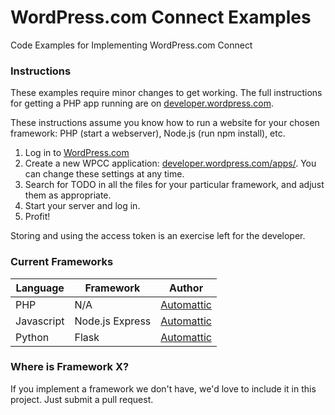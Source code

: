 WordPress.com Connect Examples
======================

Code Examples for Implementing WordPress.com Connect

### Instructions

These examples require minor changes to get working. The full instructions for getting a PHP app running are on [developer.wordpress.com](http://developer.wordpress.com/docs/wpcc/).

These instructions assume you know how to run a website for your chosen framework: PHP (start a webserver), Node.js (run npm install), etc.

1. Log in to [WordPress.com](http://wordpress.com)
2. Create a new WPCC application: [developer.wordpress.com/apps/](https://developer.wordpress.com/apps/). You can change these settings at any time.
3. Search for TODO in all the files for your particular framework, and adjust them as appropriate.
4. Start your server and log in.
5. Profit!

Storing and using the access token is an exercise left for the developer.

### Current Frameworks

| Language      | Framework       | Author                              |
| ------------- |-----------------|-------------------------------------|
| PHP           | N/A             | [Automattic](http://automattic.com) |
| Javascript    | Node.js Express | [Automattic](http://automattic.com) |
| Python        | Flask           | [Automattic](http://automattic.com) |


### Where is Framework X?

If you implement a framework we don't have, we'd love to include it in this project. Just submit a pull request.
